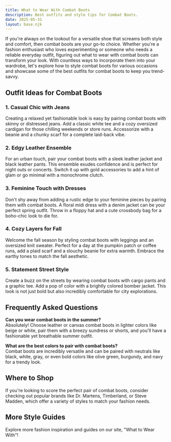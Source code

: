 ```yaml
---
title: What to Wear With Combat Boots
description: Best outfits and style tips for Combat Boots.
date: 2025-05-31
layout: base.njk
---
```


If you're always on the lookout for a versatile shoe that screams both style and comfort, then combat boots are your go-to choice. Whether you're a fashion enthusiast who loves experimenting or someone who needs a reliable everyday outfit, figuring out what to wear with combat boots can transform your look. With countless ways to incorporate them into your wardrobe, let's explore how to style combat boots for various occasions and showcase some of the best outfits for combat boots to keep you trend-savvy.

## Outfit Ideas for Combat Boots

### 1. Casual Chic with Jeans
Creating a relaxed yet fashionable look is easy by pairing combat boots with skinny or distressed jeans. Add a classic white tee and a cozy oversized cardigan for those chilling weekends or store runs. Accessorize with a beanie and a chunky scarf for a complete laid-back vibe.

### 2. Edgy Leather Ensemble
For an urban touch, pair your combat boots with a sleek leather jacket and black leather pants. This ensemble exudes confidence and is perfect for night outs or concerts. Switch it up with gold accessories to add a hint of glam or go minimal with a monochrome clutch.

### 3. Feminine Touch with Dresses
Don't shy away from adding a rustic edge to your feminine pieces by pairing them with combat boots. A floral midi dress with a denim jacket can be your perfect spring outfit. Throw in a floppy hat and a cute crossbody bag for a boho-chic look to die for.

### 4. Cozy Layers for Fall
Welcome the fall season by styling combat boots with leggings and an oversized knit sweater. Perfect for a day at the pumpkin patch or coffee runs, add a plaid scarf and a slouchy beanie for extra warmth. Embrace the earthy tones to match the fall aesthetic.

### 5. Statement Street Style
Create a buzz on the streets by wearing combat boots with cargo pants and a graphic tee. Add a pop of color with a brightly colored bomber jacket. This look is not just bold but also incredibly comfortable for city explorations.

## Frequently Asked Questions

**Can you wear combat boots in the summer?**  
Absolutely! Choose leather or canvas combat boots in lighter colors like beige or white, pair them with a breezy sundress or shorts, and you'll have a fashionable yet breathable summer outfit.

**What are the best colors to pair with combat boots?**  
Combat boots are incredibly versatile and can be paired with neutrals like black, white, gray, or even bold colors like olive green, burgundy, and navy for a trendy look.

## Where to Shop

If you're looking to score the perfect pair of combat boots, consider checking out popular brands like Dr. Martens, Timberland, or Steve Madden, which offer a variety of styles to match your fashion needs.

## More Style Guides

Explore more fashion inspiration and guides on our site, "What to Wear With"!